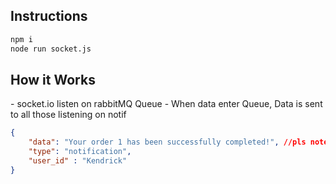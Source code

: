 ## Instructions
```bash
npm i
node run socket.js
```

<h2>How it Works</h2>
- socket.io listen on rabbitMQ Queue
- When data enter Queue, Data is sent to all those listening on notif

```json
{
    "data": "Your order 1 has been successfully completed!", //pls note to future self don't make it so lame
    "type": "notification",
    "user_id" : "Kendrick"
}
```
